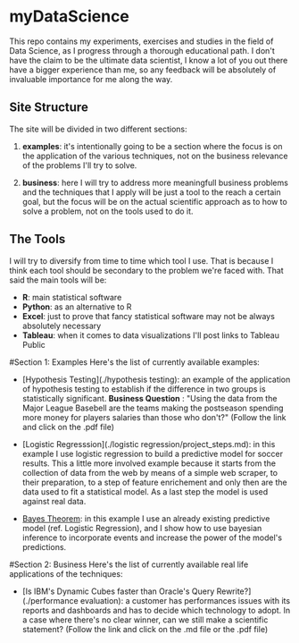 # myDataScience

This repo contains my experiments, exercises and studies in the field of Data Science, as I progress through a thorough educational path.
I don't have the claim to be the ultimate data scientist, I know a lot of you out there have a bigger experience than me, so any feedback will be absolutely
of invaluable importance for me along the way.

## Site Structure
The site will be divided in two different sections:

1. **examples**: it's intentionally going to be a section where the focus is on the application of the various techniques, not on the business relevance of the problems I'll try to solve.
	
2. **business**: here I will try to address more meaningfull business problems and the techniques that I apply will be just a tool to the reach a certain goal, but the focus will be on the actual scientific approach as to how to solve a problem, not on the tools used to do it.
	
## The Tools
I will try to diversify from time to time which tool I use. That is because I think each tool should be secondary to the problem we're faced with.
That said the main tools will be:

* **R**: main statistical software
* **Python**: as an alternative to R
* **Excel**: just to prove that fancy statistical software may not be always absolutely necessary
* **Tableau**: when it comes to data visualizations I'll post links to Tableau Public
	
#Section 1: Examples
Here's the list of currently available examples:

* [Hypothesis Testing](./hypothesis testing): an example of the application of hypothesis testing to establish if the difference in two groups is statistically significant. **Business Question** : "Using the data from the Major League Basebell are the teams making the postseason spending more money for players salaries than those who don't?" (Follow the link and click on the .pdf file)

* [Logistic Regresssion](./logistic regression/project_steps.md): in this example I use logistic regression to build a predictive model for soccer results. This	a little more involved example because it starts from the collection of data from the web by means of a simple web scraper, to their preparation, to a step of feature enrichement and only then are the data used to fit a statistical model. As a last step the model is used against real data.

* [Bayes Theorem](): in this example I use an already existing predictive model (ref. Logistic Regression), and I show how to use bayesian inference to incorporate events and increase the power of the model's predictions.
	
#Section 2: Business
Here's the list of currently available real life applications of the techniques:

* [Is IBM's Dynamic Cubes faster than Oracle's Query Rewrite?](./performance evaluation): a customer has performances issues with its reports and dashboards and has to decide which technology to adopt. In a case where there's no clear winner, can we still make a scientific statement? (Follow the link and click on the .md file or the .pdf file)